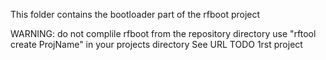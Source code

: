This folder contains the bootloader part of the rfboot project

WARNING: do not complile rfboot from the repository directory
use "rftool create ProjName" in your projects directory
See URL TODO  1rst project
